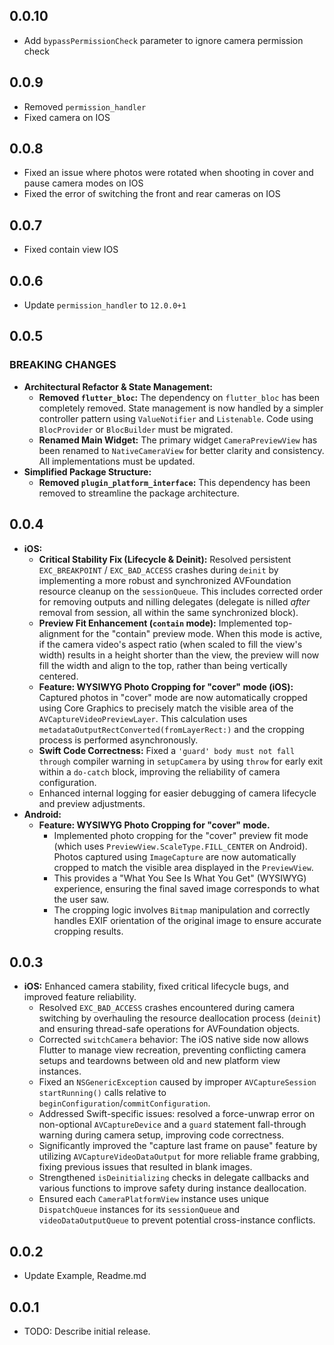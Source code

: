 ## 0.0.10
* Add `bypassPermissionCheck` parameter to ignore camera permission check

## 0.0.9
* Removed `permission_handler`
* Fixed camera on IOS

## 0.0.8
* Fixed an issue where photos were rotated when shooting in cover and pause camera modes on IOS
* Fixed the error of switching the front and rear cameras on IOS

## 0.0.7
* Fixed contain view IOS

## 0.0.6
* Update `permission_handler` to `12.0.0+1`

## 0.0.5

### BREAKING CHANGES

* **Architectural Refactor & State Management:**
  * **Removed `flutter_bloc`:** The dependency on `flutter_bloc` has been completely removed. State management is now handled by a simpler controller pattern using `ValueNotifier` and `Listenable`. Code using `BlocProvider` or `BlocBuilder` must be migrated.
  * **Renamed Main Widget:** The primary widget `CameraPreviewView` has been renamed to `NativeCameraView` for better clarity and consistency. All implementations must be updated.
* **Simplified Package Structure:**
  * **Removed `plugin_platform_interface`:** This dependency has been removed to streamline the package architecture.

## 0.0.4

* **iOS:**
  * **Critical Stability Fix (Lifecycle & Deinit):** Resolved persistent `EXC_BREAKPOINT` / `EXC_BAD_ACCESS` crashes during `deinit` by implementing a more robust and synchronized AVFoundation resource cleanup on the `sessionQueue`. This includes corrected order for removing outputs and nilling delegates (delegate is nilled *after* removal from session, all within the same synchronized block).
  * **Preview Fit Enhancement (`contain` mode):** Implemented top-alignment for the "contain" preview mode. When this mode is active, if the camera video's aspect ratio (when scaled to fill the view's width) results in a height shorter than the view, the preview will now fill the width and align to the top, rather than being vertically centered.
  * **Feature: WYSIWYG Photo Cropping for "cover" mode (iOS):** Captured photos in "cover" mode are now automatically cropped using Core Graphics to precisely match the visible area of the `AVCaptureVideoPreviewLayer`. This calculation uses `metadataOutputRectConverted(fromLayerRect:)` and the cropping process is performed asynchronously.
  * **Swift Code Correctness:** Fixed a `'guard' body must not fall through` compiler warning in `setupCamera` by using `throw` for early exit within a `do-catch` block, improving the reliability of camera configuration.
  * Enhanced internal logging for easier debugging of camera lifecycle and preview adjustments.
* **Android:**
  * **Feature: WYSIWYG Photo Cropping for "cover" mode.**
    * Implemented photo cropping for the "cover" preview fit mode (which uses `PreviewView.ScaleType.FILL_CENTER` on Android). Photos captured using `ImageCapture` are now automatically cropped to match the visible area displayed in the `PreviewView`.
    * This provides a "What You See Is What You Get" (WYSIWYG) experience, ensuring the final saved image corresponds to what the user saw.
    * The cropping logic involves `Bitmap` manipulation and correctly handles EXIF orientation of the original image to ensure accurate cropping results.

## 0.0.3

* **iOS:** Enhanced camera stability, fixed critical lifecycle bugs, and improved feature reliability.
  * Resolved `EXC_BAD_ACCESS` crashes encountered during camera switching by overhauling the resource deallocation process (`deinit`) and ensuring thread-safe operations for AVFoundation objects.
  * Corrected `switchCamera` behavior: The iOS native side now allows Flutter to manage view recreation, preventing conflicting camera setups and teardowns between old and new platform view instances.
  * Fixed an `NSGenericException` caused by improper `AVCaptureSession startRunning()` calls relative to `beginConfiguration`/`commitConfiguration`.
  * Addressed Swift-specific issues: resolved a force-unwrap error on non-optional `AVCaptureDevice` and a `guard` statement fall-through warning during camera setup, improving code correctness.
  * Significantly improved the "capture last frame on pause" feature by utilizing `AVCaptureVideoDataOutput` for more reliable frame grabbing, fixing previous issues that resulted in blank images.
  * Strengthened `isDeinitializing` checks in delegate callbacks and various functions to improve safety during instance deallocation.
  * Ensured each `CameraPlatformView` instance uses unique `DispatchQueue` instances for its `sessionQueue` and `videoDataOutputQueue` to prevent potential cross-instance conflicts.


## 0.0.2

* Update Example, Readme.md


## 0.0.1

* TODO: Describe initial release.

